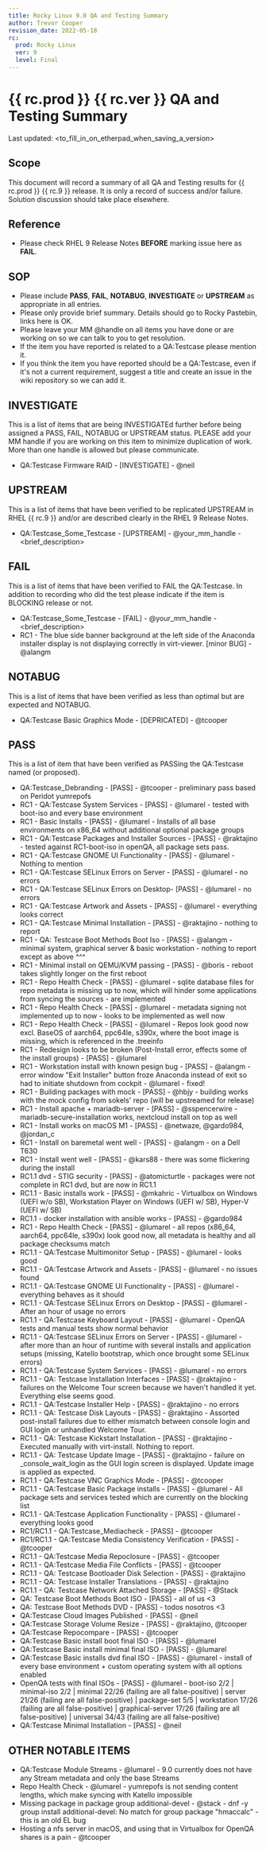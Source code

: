 ```yaml
---
title: Rocky Linux 9.0 QA and Testing Summary
author: Trevor Cooper
revision_date: 2022-05-18
rc:
  prod: Rocky Linux
  ver: 9
  level: Final
---
```


# {{ rc.prod }} {{ rc.ver }} QA and Testing Summary
Last updated: <to_fill_in_on_etherpad_when_saving_a_version>

## Scope
This document will record a summary of all QA and Testing results for {{ rc.prod }} {{ rc.9 }} release. It is only a record of success and/or failure. Solution discussion should take place elsewhere.

## Reference
- Please check RHEL 9 Release Notes **BEFORE** marking issue here as **FAIL**.

## SOP
- Please include **PASS**, **FAIL**, **NOTABUG**, **INVESTIGATE** or **UPSTREAM** as appropriate in all entries.
- Please only provide brief summary. Details should go to Rocky Pastebin, links here is OK.
- Please leave your MM @handle on all items you have done or are working on so we can talk to you to get resolution.
- If the item you have reported is related to a QA:Testcase please mention it.
- If you think the item you have reported should be a QA:Testcase, even if it's not a current requirement, suggest a title and create an issue in the wiki repository so we can add it.

## INVESTIGATE
This is a list of items that are being INVESTIGATEd further before being assigned a PASS, FAIL, NOTABUG or UPSTREAM status.
PLEASE add your MM handle if you are working on this item to minimize duplication of work. More than one handle is allowed but please communicate.

- QA:Testcase Firmware RAID                        - [INVESTIGATE] - @neil

## UPSTREAM
This is a list of items that have been verified to be replicated UPSTREAM in RHEL {{ rc.9 }} and/or are described clearly in the RHEL 9 Release Notes.

- QA:Testcase_Some_Testcase                                - [UPSTREAM] - @your_mm_handle - <brief_description>

## FAIL
This is a list of items that have been verified to FAIL the QA:Testcase. In addition to recording who did the test please indicate if the item is BLOCKING release or not.

- QA:Testcase_Some_Testcase                                - [FAIL] - @your_mm_handle - <brief_description>
- RC1 -  The blue side banner  background at the left side of the Anaconda installer display is not displaying correctly in virt-viewer. [minor BUG] - @alangm

## NOTABUG
This is a list of items that have been verified as less than optimal but are expected and NOTABUG.

- QA:Testcase Basic Graphics Mode                             - [DEPRICATED]      - @tcooper

## PASS
This is a list of item that have been verified as PASSing the QA:Testcase named (or proposed).

- QA:Testcase_Debranding - [PASS] - @tcooper - preliminary pass based on Peridot yumrepofs
- RC1 - QA:Testcase System Services - [PASS] - @lumarel - tested with boot-iso and every base environment
- RC1 - Basic Installs - [PASS] - @lumarel - Installs of all base environments on x86_64 without additional optional package groups
- RC1 - QA:Testcase Packages and Installer Sources - [PASS] - @raktajino - tested against RC1-boot-iso in openQA, all package sets pass.
- RC1 - QA:Testcase GNOME UI Functionality - [PASS] - @lumarel - Nothing to mention
- RC1 - QA:Testcase SELinux Errors on Server - [PASS] - @lumarel - no errors
- RC1 - QA:Testcase SELinux Errors on Desktop- [PASS] - @lumarel - no errors
- RC1 - QA:Testcase Artwork and Assets - [PASS] - @lumarel - everything looks correct
- RC1 - QA:Testcase Minimal Installation - [PASS] - @raktajino - nothing to report
- RC1 - QA: Testcase Boot Methods Boot Iso - [PASS] - @alangm - minimal system, graphical server & basic workstation - nothing to report except as above ^^^
- RC1 - Minimal install on QEMU/KVM passing - [PASS] - @boris - reboot takes slightly longer on the first reboot
- RC1 - Repo Health Check - [PASS] - @lumarel - sqlite database files for repo metadata is missing up to now, which will hinder some applications from syncing the sources - are implemented
- RC1 - Repo Health Check - [PASS] - @lumarel - metadata signing not implemented up to now - looks to be implemented as well now
- RC1 - Repo Health Check - [PASS] - @lumarel - Repos look good now excl. BaseOS of aarch64, ppc64le, s390x, where the boot image is missing, which is referenced in the .treeinfo
- RC1 - Redesign looks to be broken (Post-Install error, effects some of the install groups) - [PASS] - @lumarel
- RC1 - Workstation install with known pesign bug - [PASS] - @alangm - error window  "Exit Installer" button froze Anaconda instead of exit so had to initiate shutdown from cockpit - @lumarel - fixed!
- RC1 - Building packages with mock - [PASS] - @hbjy - building works with the mock config from sokels' repo (will be upstreamed for release)
- RC1 - Install apache + mariadb-server - [PASS] - @sspencerwire - mariadb-secure-installation works, nextcloud install on top as well
- RC1 - Install works on macOS M1 - [PASS] - @netwaze, @gardo984, @jordan_c
- RC1 - Install on baremetal went well - [PASS] - @alangm - on a Dell T630
- RC1 - Install went well - [PASS] - @kars88 - there was some flickering during the install
- RC1.1 dvd - STIG security - [PASS] - @atomicturtle - packages were not complete in RC1 dvd, but are now in RC1.1
- RC1.1 - Basic installs work - [PASS] - @mkahric - Virtualbox on Windows (UEFI w/o SB), Workstation Player on Windows (UEFI w/ SB), Hyper-V (UEFI w/ SB)
- RC1.1 - docker installation with ansible works - [PASS] - @gardo984
- RC1 - Repo Health Check - [PASS] - @lumarel - all repos (x86_64, aarch64, ppc64le, s390x) look good now, all metadata is healthy and all package checksums match
- RC1.1 - QA:Testcase Multimonitor Setup - [PASS] - @lumarel - looks good
- RC1.1 - QA:Testcase Artwork and Assets - [PASS] - @lumarel - no issues found
- RC1.1 - QA:Testcase GNOME UI Functionality - [PASS] - @lumarel - everything behaves as it should
- RC1.1 - QA:Testcase SELinux Errors on Desktop - [PASS] - @lumarel - After an hour of usage no errors
- RC1.1 - QA:Testcase Keyboard Layout - [PASS] - @lumarel - OpenQA tests and manual tests show normal behavior
- RC1.1 - QA:Testcase SELinux Errors on Server - [PASS] - @lumarel - after more than an hour of runtime with several installs and application setups (missing, Katello bootstrap, which once brought some SELinux errors)
- RC1.1 - QA:Testcase System Services - [PASS] - @lumarel - no errors
- RC1.1 - QA: Testcase Installation Interfaces - [PASS] - @raktajino - failures on the Welcome Tour screen because we haven't handled it yet. Everything else seems good.
- RC1.1 - QA:Testcase Installer Help - [PASS] - @raktajino  - no errors
- RC1.1 - QA: Testcase Disk Layouts - [PASS] - @raktajino - Assorted post-install failures due to either mismatch between console login and GUI login or unhandled Welcome Tour.
- RC1.1 - QA: Testcase Kickstart Installation - [PASS] - @raktajino - Executed manually with virt-install. Nothing to report.
- RC1.1 - QA: Testcase Update Image - [PASS] - @raktajino - failure on _console_wait_login as the GUI login screen is displayed. Update image is applied as expected.
- RC1.1 - QA:Testcase VNC Graphics Mode - [PASS] - @tcooper
- RC1.1 - QA:Testcase Basic Package installs - [PASS] - @lumarel - All package sets and services tested which are currently on the blocking list
- RC1.1 - QA:Testcase Application Functionality - [PASS] - @lumarel - everything looks good
- RC1/RC1.1 - QA:Testcase_Mediacheck - [PASS] - @tcooper
- RC1/RC1.1 - QA:Testcase Media Consistency Verification - [PASS] - @tcooper
- RC1.1 - QA:Testcase Media Repoclosure - [PASS] - @tcooper
- RC1.1 - QA:Testcase Media File Conflicts - [PASS] - @tcooper
- RC1.1 - QA: Testcase Bootloader Disk Selection - [PASS] - @raktajino
- RC1.1 - QA: Testcase Installer Translations - [PASS] - @raktajino
- RC1.1 - QA: Testcase Network Attached Storage - [PASS] - @Stack
- QA: Testcase Boot Methods Boot ISO - [PASS] - all of us <3
- QA: Testcase Boot Methods DVD - [PASS] - todos nosotros <3
- QA:Testcase Cloud Images Published - [PASS] - @neil
- QA:Testcase Storage Volume Resize - [PASS] - @raktajino, @tcooper
- QA:Testcase Repocompare - [PASS] - @tcooper
- QA:Testcase Basic install boot final ISO - [PASS] - @lumarel
- QA:Testcase Basic install minimal final ISO - [PASS] - @lumarel
- QA:Testcase Basic installs dvd final ISO - [PASS] - @lumarel - install of every base environment + custom operating system with all options enabled
- OpenQA tests with final ISOs - [PASS] - @lumarel - boot-iso 2/2 | minimal-iso 2/2 | minimal 22/26 (failing are all false-positive) | server 21/26 (failing are all false-positive) | package-set 5/5 | workstation 17/26 (failing are all false-positive) | graphical-server 17/26 (failing are all false-positive) | universal 34/43 (failing are all false-positive)
- QA:Testcase Minimal Installation - [PASS] - @neil

## OTHER NOTABLE ITEMS
- QA:Testcase Module Streams - @lumarel - 9.0 currently does not have any Stream metadata and only the base Streams
- Repo Health Check - @lumarel - yumrepofs is not sending content lengths, which make syncing with Katello impossible
- Missing package in package group additional-devel - @stack - dnf -y group install additional-devel: No match for group package "hmaccalc" - this is an old EL bug
- Hosting a nfs server in macOS, and using that in Virtualbox for OpenQA shares is a pain - @tcooper
